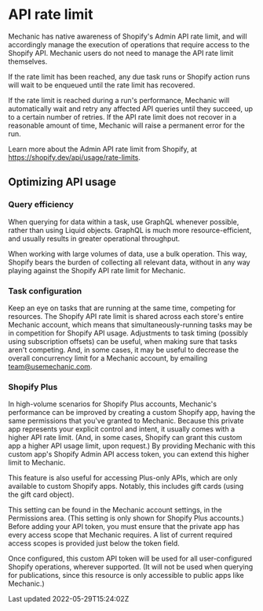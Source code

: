 # API rate limit

Mechanic has native awareness of Shopify's Admin API rate limit, and will accordingly manage the execution of operations that require access to the Shopify API. Mechanic users do not need to manage the API rate limit themselves.

If the rate limit has been reached, any due task runs or Shopify action runs will wait to be enqueued until the rate limit has recovered.

If the rate limit is reached during a run's performance, Mechanic will automatically wait and retry any affected API queries until they succeed, up to a certain number of retries. If the API rate limit does not recover in a reasonable amount of time, Mechanic will raise a permanent error for the run.

Learn more about the Admin API rate limit from Shopify, at https://shopify.dev/api/usage/rate-limits.

## Optimizing API usage

### Query efficiency

When querying for data within a task, use GraphQL whenever possible, rather than using Liquid objects. GraphQL is much more resource-efficient, and usually results in greater operational throughput.

When working with large volumes of data, use a bulk operation. This way, Shopify bears the burden of collecting all relevant data, without in any way playing against the Shopify API rate limit for Mechanic.

### Task configuration

Keep an eye on tasks that are running at the same time, competing for resources. The Shopify API rate limit is shared across each store's entire Mechanic account, which means that simultaneously-running tasks may be in competition for Shopify API usage. Adjustments to task timing (possibly using subscription offsets) can be useful, when making sure that tasks aren't competing. And, in some cases, it may be useful to decrease the overall concurrency limit for a Mechanic account, by emailing team@usemechanic.com.

### Shopify Plus

In high-volume scenarios for Shopify Plus accounts, Mechanic's performance can be improved by creating a custom Shopify app, having the same permissions that you've granted to Mechanic. Because this private app represents your explicit control and intent, it usually comes with a higher API rate limit. (And, in some cases, Shopify can grant this custom app a higher API usage limit, upon request.) By providing Mechanic with this custom app's Shopify Admin API access token, you can extend this higher limit to Mechanic.

This feature is also useful for accessing Plus-only APIs, which are only available to custom Shopify apps. Notably, this includes gift cards (using the gift card object).

This setting can be found in the Mechanic account settings, in the Permissions area. (This setting is only shown for Shopify Plus accounts.) Before adding your API token, you must ensure that the private app has every access scope that Mechanic requires. A list of current required access scopes is provided just below the token field.

Once configured, this custom API token will be used for all user-configured Shopify operations, wherever supported. (It will not be used when querying for publications, since this resource is only accessible to public apps like Mechanic.)

Last updated 2022-05-29T15:24:02Z